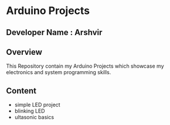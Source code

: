 # Arduino Projects
## Developer Name : Arshvir

## Overview
This Repository contain my Arduino Projects which showcase my electronics and system programming skills.

## Content
- simple LED project
- blinking LED 
- ultasonic basics